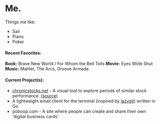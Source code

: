 # Me.
Things me like:
- Sail
- Piano
- Poker

#### Recent Favorites:
**Book:** Brave New World / For Whom the Bell Tolls
**Movie:** Eyes Wide Shut
**Music:** Mahler, The Arcs, Groove Armada

#### Current Project(s):
- [chronicstocks.net](https://www.chronicstocks.net/) - A visual tool to explore periods of similar stock performance. [(source)](https://github.com/p5quared/DejaVu)
- A lightweight email client for the terminal (inspired by [lazygit](https://github.com/jesseduffield/lazygit)) written in Go.
- poboop.com - A site where people can create and share their own 'digital business cards'.
